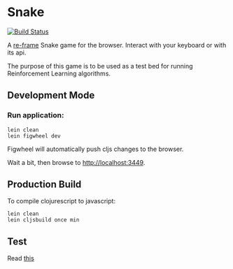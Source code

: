 # Snake

[![Build Status](https://travis-ci.org/DiscoverAI/snake.svg?branch=master)](https://travis-ci.org/DiscoverAI/snake)

A [re-frame](https://github.com/Day8/re-frame) Snake game for the browser.
Interact with your keyboard or with its api.

The purpose of this game is to be used as a test bed for running
Reinforcement Learning algorithms.

## Development Mode

### Run application:
```
lein clean
lein figwheel dev
```

Figwheel will automatically push cljs changes to the browser.

Wait a bit, then browse to [http://localhost:3449](http://localhost:3449).

## Production Build
To compile clojurescript to javascript:
```
lein clean
lein cljsbuild once min
```  

## Test
Read [this](https://github.com/Day8/re-frame/wiki/Testing)
